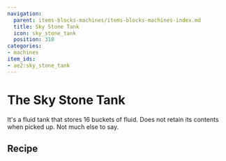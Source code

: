 ```yaml
---
navigation:
  parent: items-blocks-machines/items-blocks-machines-index.md
  title: Sky Stone Tank
  icon: sky_stone_tank
  position: 310
categories:
- machines
item_ids:
- ae2:sky_stone_tank
---
```


# The Sky Stone Tank

<BlockImage id="sky_stone_tank" scale="8" />

It's a fluid tank that stores 16 buckets of fluid. Does not retain its contents when picked up. Not much else to say.

## Recipe

<RecipeFor id="sky_stone_tank" />
